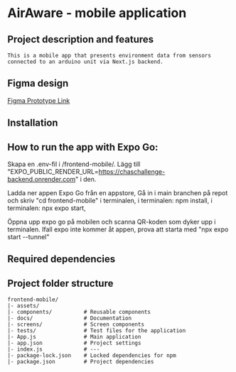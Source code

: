 # AirAware - mobile application

## Project description and features
    This is a mobile app that presents environment data from sensors connected to an arduino unit via Next.js backend.

## Figma design
[Figma Prototype Link](https://www.figma.com/design/zgqiK0v3QNgXFoYyZLTjyT/AirAware?node-id=0-1&p=f&t=86vQwL5EpQnTgC2I-0)

## Installation

## How to run the app with Expo Go:

Skapa en .env-fil i /frontend-mobile/.
Lägg till "EXPO_PUBLIC_RENDER_URL=https://chaschallenge-backend.onrender.com" i den.

Ladda ner appen Expo Go från en appstore,
Gå in i main branchen på repot och skriv "cd frontend-mobile" i terminalen,
i terminalen: npm install,
i terminalen: npx expo start,

Öppna upp expo go på mobilen och scanna QR-koden som dyker upp i terminalen. Ifall expo inte kommer åt appen, prova att starta med "npx expo start --tunnel"

## Required dependencies

## Project folder structure
```plaintext
frontend-mobile/
|- assets/
|- components/          # Reusable components
|- docs/                # Documentation
|- screens/             # Screen components
|- tests/               # Test files for the application
|- App.js               # Main application
|- app.json             # Project settings
|- index.js             # ---
|- package-lock.json    # Locked dependencies for npm
|- package.json         # Project dependencies
